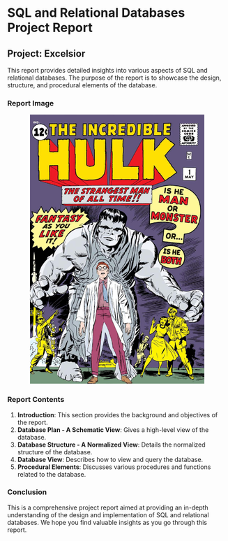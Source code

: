 # SQL and Relational Databases Project Report

## Project: Excelsior

This report provides detailed insights into various aspects of SQL and relational databases. The purpose of the report is to showcase the design, structure, and procedural elements of the database.

### Report Image

<div align="center">
    <img src="cover.jpg" width="400">
</div>

### Report Contents

1. **Introduction**: This section provides the background and objectives of the report.
2. **Database Plan - A Schematic View**: Gives a high-level view of the database.
3. **Database Structure - A Normalized View**: Details the normalized structure of the database.
4. **Database View**: Describes how to view and query the database.
5. **Procedural Elements**: Discusses various procedures and functions related to the database.

### Conclusion

This is a comprehensive project report aimed at providing an in-depth understanding of the design and implementation of SQL and relational databases. We hope you find valuable insights as you go through this report.
